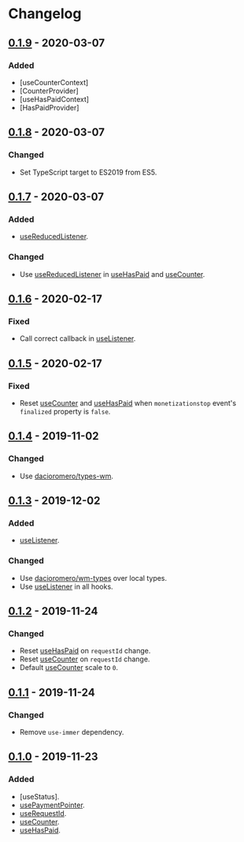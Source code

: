 # Changelog

## [0.1.9] - 2020-03-07
### Added
- [useCounterContext]
- [CounterProvider]
- [useHasPaidContext]
- [HasPaidProvider]

## [0.1.8] - 2020-03-07
### Changed
- Set TypeScript target to ES2019 from ES5.

## [0.1.7] - 2020-03-07
### Added
- [useReducedListener].
### Changed
- Use [useReducedListener] in [useHasPaid] and [useCounter].

## [0.1.6] - 2020-02-17
### Fixed
- Call correct callback in [useListener].

## [0.1.5] - 2020-02-17
### Fixed
- Reset [useCounter] and [useHasPaid] when `monetizationstop` event's `finalized` property is `false`.

## [0.1.4] - 2019-11-02
### Changed
- Use [dacioromero/types-wm](https://github.com/dacioromero/types-wm).

## [0.1.3] - 2019-12-02
### Added
- [useListener].

### Changed
- Use [dacioromero/wm-types](https://github.com/dacioromero/wm-types) over local types.
- Use [useListener] in all hooks.

## [0.1.2] - 2019-11-24
### Changed
- Reset [useHasPaid] on `requestId` change.
- Reset [useCounter] on `requestId` change.
- Default [useCounter] scale to `0`.

## [0.1.1] - 2019-11-24
### Changed
- Remove `use-immer` dependency.

## [0.1.0] - 2019-11-23
### Added
- [useStatus].
- [usePaymentPointer].
- [useRequestId].
- [useCounter].
- [useHasPaid].

[useListener]: README.md#useListener
[useReducedListener]: README.md#useReducedListener
[usePaymentPointer]: README.md#usePaymentPointer
[useRequestId]: README.md#useRequestId
[useCounter]: README.md#useStatus
[useHasPaid]: README.md#useHasPaid

[0.1.9]: https://github.com/dacioromero/react-hook-wm/compare/0.1.8...0.1.9
[0.1.8]: https://github.com/dacioromero/react-hook-wm/compare/0.1.7...0.1.8
[0.1.7]: https://github.com/dacioromero/react-hook-wm/compare/0.1.6...0.1.7
[0.1.6]: https://github.com/dacioromero/react-hook-wm/compare/0.1.5...0.1.6
[0.1.5]: https://github.com/dacioromero/react-hook-wm/compare/0.1.4...0.1.5
[0.1.4]: https://github.com/dacioromero/react-hook-wm/compare/0.1.3...0.1.4
[0.1.3]: https://github.com/dacioromero/react-hook-wm/compare/0.1.2...0.1.3
[0.1.2]: https://github.com/dacioromero/react-hook-wm/compare/0.1.1...0.1.2
[0.1.1]: https://github.com/dacioromero/react-hook-wm/compare/0.1.0...0.1.1
[0.1.0]: https://github.com/dacioromero/react-hook-wm/releases/tag/0.1.0
